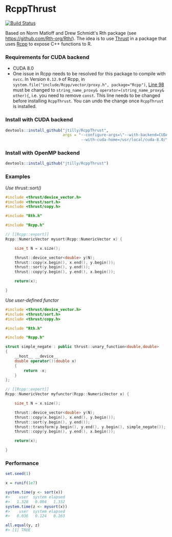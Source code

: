 RcppThrust
===
[![Build Status](https://travis-ci.org/jtilly/RcppThrust.svg?branch=master)](https://travis-ci.org/jtilly/RcppThrust)

Based on Norm Matloff and Drew Schmidt's Rth package (see https://github.com/Rth-org/Rth/). The idea is to use [Thrust](https://thrust.github.io/) in a package that uses [Rcpp](http://www.rcpp.org/) to expose C++ functions to R.

### Requirements for CUDA backend
 * CUDA 8.0
 * One issue in Rcpp needs to be resolved for this package to compile with `nvcc`. In Version `0.12.9` of Rcpp, in `system.file("include/Rcpp/vector/proxy.h", package="Rcpp")`, [Line 98](https://github.com/RcppCore/Rcpp/blob/0.12.9/inst/include/Rcpp/vector/proxy.h#L98) must be changed to `string_name_proxy& operator=(string_name_proxy& other){`, i.e. you need to remove `const`. This line needs to be changed before installing `RcppThrust`. You can undo the change once `RcppThrust` is installed.

### Install with CUDA backend
```r
devtools::install_github("jtilly/RcppThrust",
                         args = "--configure-args=\"--with-backend=CUDA
                                 --with-cuda-home=/usr/local/cuda-8.0/\"")
```

### Install with OpenMP backend
```r
devtools::install_github("jtilly/RcppThrust")
```

### Examples

*Use thrust::sort()*
```cpp
#include <thrust/device_vector.h>
#include <thrust/sort.h>
#include <thrust/copy.h>

#include "Rth.h"

#include "Rcpp.h"

// [[Rcpp::export]]
Rcpp::NumericVector mysort(Rcpp::NumericVector x) {

    size_t N = x.size();

    thrust::device_vector<double> y(N);
    thrust::copy(x.begin(), x.end(), y.begin());
    thrust::sort(y.begin(), y.end());
    thrust::copy(y.begin(), y.end(), x.begin());

    return(x);

}
```
*Use user-defined functor*
```cpp
#include <thrust/device_vector.h>
#include <thrust/sort.h>
#include <thrust/copy.h>

#include "Rth.h"

#include "Rcpp.h"

struct simple_negate : public thrust::unary_function<double,double>
{
    __host__ __device__
    double operator()(double x)
    {
        return -x;
    }
};

// [[Rcpp::export]]
Rcpp::NumericVector myfunctor(Rcpp::NumericVector x) {

    size_t N = x.size();

    thrust::device_vector<double> y(N);
    thrust::copy(x.begin(), x.end(), y.begin());
    thrust::sort(y.begin(), y.end());
    thrust::transform(y.begin(), y.end(), y.begin(), simple_negate());
    thrust::copy(y.begin(), y.end(), x.begin());

    return(x);

}
```

### Performance
```r
set.seed(1)

x = runif(1e7)

system.time(y <- sort(x))
#>    user  system elapsed
#>   1.328   0.004   1.332
system.time(z <- mysort(x))
#>    user  system elapsed
#>   0.036   0.124   0.163

all.equal(y, z)
#> [1] TRUE
```
